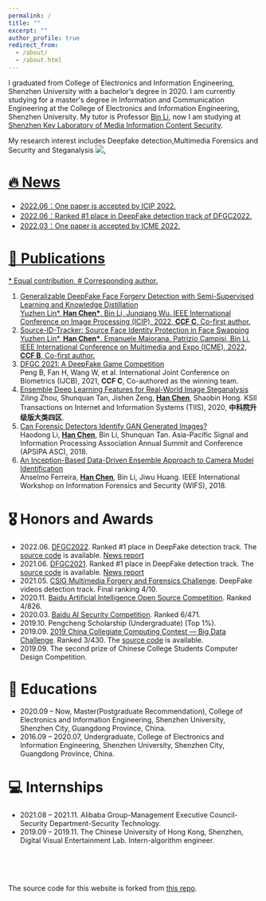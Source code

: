```yaml
---
permalink: /
title: ""
excerpt: ""
author_profile: true
redirect_from: 
  - /about/
  - /about.html
---
```


<span class='anchor' id='about-me'></span>

I graduated from College of Electronics and Information Engineering, Shenzhen University with a bachelor’s degree in 2020. I am currently studying for a master's degree in Information and Communication Engineering at the College of Electronics and Information Engineering, Shenzhen University. My tutor is Professor [Bin Li](http://media-sec.szu.edu.cn/view/libin105.html), now I am studying at [Shenzhen Key Laboratory of Media Information Content Security](http://media-sec.szu.edu.cn/).

My research interest includes Deepfake detection,Multimedia Forensics and Security and Steganalysis <a href='https://scholar.google.com.hk/citations?user=gjRK_isAAAAJ&hl'><img src="https://img.shields.io/endpoint?logo=Google%20Scholar&url=https://cdn.jsdelivr.net/gh/chenhanch/chenhanch.github.io@google-scholar-stats%2Fgs_data_shieldsio.json&labelColor=f6f6f6&color=9cf&style=flat&label=citations">.

# 🔥 News

<span class='anchor' id='-news'></span>

* 2022.06：One paper is accepted by ICIP 2022.
* 2022.06：Ranked #1 place in DeepFake detection track of DFGC2022.
* 2022.03：One paper is accepted by ICME 2022.

# 📝 Publications 

<span class='anchor' id='-publications'></span>

\* Equal contribution, # Corresponding author.

1. Generalizable DeepFake Face Forgery Detection with Semi-Supervised Learning and Knowledge Distillation <br/>Yuzhen Lin\*, **<u>Han Chen</u>\***, Bin Li, Junqiang Wu. IEEE International Conference on Image Processing (ICIP), 2022, **CCF C**, Co-first author.
1. Source-ID-Tracker: Source Face Identity Protection in Face Swapping <br/>Yuzhen Lin\*, **<u>Han Chen</u>\***, Emanuele Maiorana, Patrizio Campisi, Bin Li. IEEE International Conference on Multimedia and Expo (ICME), 2022, **CCF B**, Co-first author.
1. [DFGC 2021: A DeepFake Game Competition](https://ieeexplore.ieee.org/abstract/document/9484387) <br/>Peng B, Fan H, Wang W, et al. International Joint Conference on Biometrics (IJCB), 2021, **CCF C**, Co-authored as the winning team.
2. [Ensemble Deep Learning Features for Real-World Image Steganalysis](https://www.koreascience.or.kr/article/JAKO202009135419236.page) <br/>Ziling Zhou, Shunquan Tan, Jishen Zeng, **<u>Han Chen</u>**, Shaobin Hong. KSII Transactions on Internet and Information Systems (TIIS), 2020, **中科院升级版大类四区**.
3. [Can Forensic Detectors Identify GAN Generated Images?](https://ieeexplore.ieee.org/abstract/document/8659461/) <br/>Haodong Li, **<u>Han Chen</u>**, Bin Li, Shunquan Tan. Asia-Pacific Signal and Information Processing Association Annual Summit and Conference (APSIPA ASC), 2018.
4. [An Inception-Based Data-Driven Ensemble Approach to Camera Model Identification](https://ieeexplore.ieee.org/abstract/document/8630774/) <br/>Anselmo Ferreira, **<u>Han Chen</u>**, Bin Li, Jiwu Huang. IEEE International Workshop on Information Forensics and Security (WIFS), 2018.

# 🎖 Honors and Awards

<span class='anchor' id='-honors-and-awards'></span>

* 2022.06. [DFGC2022](https://codalab.lisn.upsaclay.fr/competitions/3523). Ranked #1 place in DeepFake detection track. The [source code](https://github.com/chenhanch/DFGC-2022-1st-place) is available. [News report](https://mp.weixin.qq.com/s/X4P_7EbrwCj_WpYA_NMsuQ)
* 2021.06. [DFGC2021](https://competitions.codalab.org/competitions/29583). Ranked #1 place in DeepFake detection track. The [source code](https://github.com/beibuwandeluori/DFGC_Detection) is available. [News report](https://mp.weixin.qq.com/s/popy8H4_D76-vxL5CGGyuQ)
* 2021.05. [CSIG Multimedia Forgery and Forensics Challenge](http://fmfcc.net/contest-introduction). DeepFake videos detection track. Final ranking 4/10.
* 2020.11. [Baidu Artificial Intelligence Open Source Competition](https://aistudio.baidu.com/aistudio/competition/detail/42/0/introduction). Ranked 4/826.
* 2020.03. [Baidu AI Security Competition](https://aistudio.baidu.com/aistudio/competition/detail/15/0/introduction).  Ranked 6/471.
* 2019.10. Pengcheng Scholarship (Undergraduate) (Top 1%).
* 2019.09. [2019 China Collegiate Computing Contest — Big Data Challenge](https://www.heywhale.com/home/competition/5cc51043f71088002c5b8840/content). Ranked 3/430. The [source code](https://github.com/ShusenTang/BDC2019) is available.
* 2019.09. The second prize of Chinese College Students Computer Design Competition.

# 📖 Educations

<span class='anchor' id='-educations'></span>

* 2020.09 – Now, Master(Postgraduate Recommendation), College of Electronics and Information Engineering, Shenzhen University, Shenzhen City, Guangdong  Province, China.
* 2016.09 – 2020.07, Undergraduate, College of Electronics and Information Engineering, Shenzhen University, Shenzhen City, Guangdong  Province, China. 

# 💻 Internships

<span class='anchor' id='-internships'></span>

* 2021.08 – 2021.11. Alibaba Group-Management Executive Council-Security Department-Security Technology.
* 2019.09 – 2019.11. The Chinese University of Hong Kong, Shenzhen, Digital Visual Entertainment Lab. Intern-algorithm engineer.

<br/>

<br/>

<br/>

The source code for this website is forked from [this repo](https://github.com/RayeRen/acad-homepage.github.io).